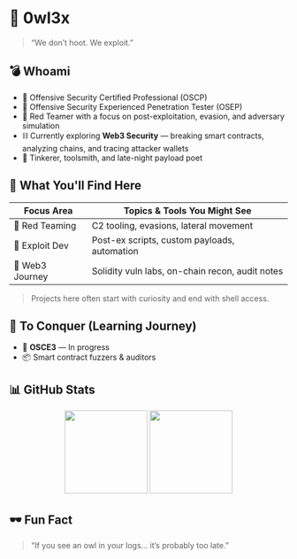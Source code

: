 # 🦉 0wl3x

> “We don’t hoot. We exploit.”  

## 💣 Whoami

- 🧨 Offensive Security Certified Professional (OSCP)  
- 🎯 Offensive Security Experienced Penetration Tester (OSEP)  
- 🧠 Red Teamer with a focus on post-exploitation, evasion, and adversary simulation  
- ⛓ Currently exploring **Web3 Security** — breaking smart contracts, analyzing chains, and tracing attacker wallets  
- 🧪 Tinkerer, toolsmith, and late-night payload poet  


## 🧰 What You'll Find Here

| Focus Area     | Topics & Tools You Might See                      |
|----------------|--------------------------------------------------|
| 🐚 Red Teaming | C2 tooling, evasions, lateral movement            |
| 🎯 Exploit Dev | Post-ex scripts, custom payloads, automation     |
| 🧱 Web3 Journey | Solidity vuln labs, on-chain recon, audit notes |


> Projects here often start with curiosity and end with shell access.


## 🚧 To Conquer (Learning Journey)

- 🔄 **OSCE3** — In progress  
- 📦 Smart contract fuzzers & auditors  

## 📊 GitHub Stats

<p align="center">
  <img src="https://github-readme-stats.vercel.app/api?username=0wl3xSec&show_icons=true&theme=tokyonight&hide=issues" height="150" />
  <img src="https://github-readme-stats.vercel.app/api/top-langs/?username=0wl3xSec&layout=compact&theme=tokyonight" height="150" />
</p>


## 🕶️ Fun Fact

> “If you see an owl in your logs... it’s probably too late.”

